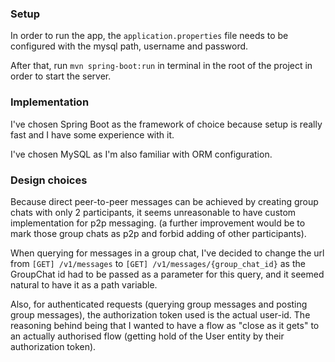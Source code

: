 ### Setup

In order to run the app, the `application.properties` file needs
to be configured with the mysql path, username and password.

After that, run `mvn spring-boot:run` in terminal in the root
of the project in order to start the server.

### Implementation

I've chosen Spring Boot as the framework of choice because setup
is really fast and I have some experience with it.

I've chosen MySQL as I'm also familiar with ORM configuration.

### Design choices

Because direct peer-to-peer messages can be achieved by creating
group chats with only 2 participants, it seems unreasonable to have
custom implementation for p2p messaging. (a further improvement would
be to mark those group chats as p2p and forbid adding of other participants).

When querying for messages in a group chat, I've decided to change
the url from `[GET] /v1/messages` to `[GET] /v1/messages/{group_chat_id}`
as the GroupChat id had to be passed as a parameter for this query,
and it seemed natural to have it as a path variable.

Also, for authenticated requests (querying group messages and posting
group messages), the authorization token used is the actual user-id. The
reasoning behind being that I wanted to have a flow as "close as it gets"
to an actually authorised flow (getting hold of the User entity by their
authorization token).